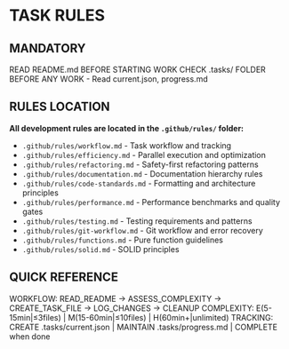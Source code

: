 # TASK RULES

## MANDATORY
READ README.md BEFORE STARTING WORK
CHECK .tasks/ FOLDER BEFORE ANY WORK - Read current.json, progress.md

## RULES LOCATION
**All development rules are located in the `.github/rules/` folder:**
- `.github/rules/workflow.md` - Task workflow and tracking
- `.github/rules/efficiency.md` - Parallel execution and optimization  
- `.github/rules/refactoring.md` - Safety-first refactoring patterns
- `.github/rules/documentation.md` - Documentation hierarchy rules
- `.github/rules/code-standards.md` - Formatting and architecture principles
- `.github/rules/performance.md` - Performance benchmarks and quality gates
- `.github/rules/testing.md` - Testing requirements and patterns
- `.github/rules/git-workflow.md` - Git workflow and error recovery
- `.github/rules/functions.md` - Pure function guidelines
- `.github/rules/solid.md` - SOLID principles

## QUICK REFERENCE
WORKFLOW: READ_README → ASSESS_COMPLEXITY → CREATE_TASK_FILE → LOG_CHANGES → CLEANUP
COMPLEXITY: E(5-15min|≤3files) | M(15-60min|≤10files) | H(60min+|unlimited)
TRACKING: CREATE .tasks/current.json | MAINTAIN .tasks/progress.md | COMPLETE when done 
